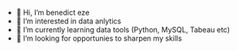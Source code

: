 - 👋 Hi, I’m benedict eze
- 👀 I’m interested in data anlytics 
- 🌱 I’m currently learning data tools (Python, MySQL, Tabeau etc)
- 💞️ I’m looking for opportunies to sharpen my skills 


<!---
benedicteze/benedicteze is a ✨ special ✨ repository because its `README.md` (this file) appears on your GitHub profile.
You can click the Preview link to take a look at your changes.
--->
